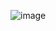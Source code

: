 
![image](https://github.com/lherbeng/kubernetes/assets/72662912/ba3b18d7-0a38-47db-8c20-5fc53944e2d1)
